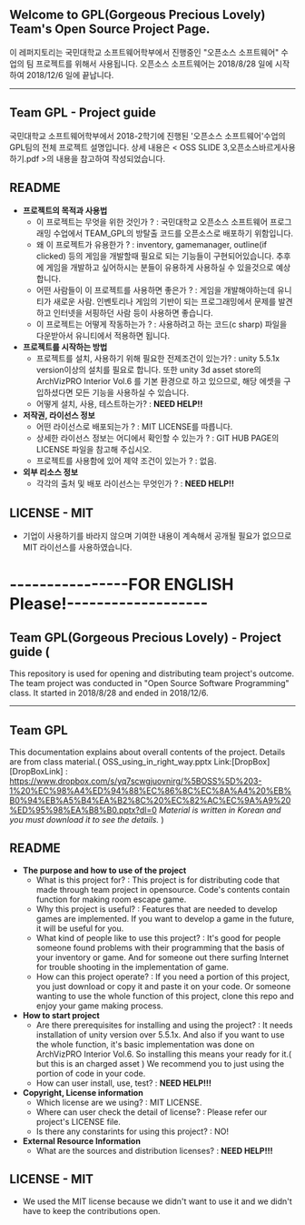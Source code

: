 ## Welcome to GPL(Gorgeous Precious Lovely) Team's Open Source Project Page.

이 레퍼지토리는 국민대학교 소프트웨어학부에서 진행중인 "오픈소스 소프트웨어" 수업의 팀 프로젝트를 위해서 사용됩니다. 오픈소스 소프트웨어는 2018/8/28 일에 시작하여 2018/12/6 일에 끝납니다. 

---------------------

Team GPL - Project guide
--------------------------------------
국민대학교 소프트웨어학부에서 2018-2학기에 진행된 '오픈소스 소프트웨어'수업의 GPL팀의 전체 프로젝트 설명입니다. 상세 내용은 < OSS SLIDE 3,오픈소스바르게사용하기.pdf >의 내용을 참고하여 작성되었습니다. 

## README

- **프로젝트의 목적과 사용법**
    - 이 프로젝트는 무엇을 위한 것인가 ? : 국민대학교 오픈소스 소프트웨어 프로그래밍 수업에서 TEAM_GPL의 방탈출 코드를 오픈소스로 배포하기 위함입니다. 
    - 왜 이 프로젝트가 유용한가 ? : inventory, gamemanager, outline(if clicked) 등의 게임을 개발할때 필요로 되는 기능들이 구현되어있습니다. 추후에 게임을 개발하고 싶어하시는 분들이 유용하게 사용하실 수 있을것으로 예상합니다. 
    - 어떤 사람들이 이 프로젝트를 사용하면 좋은가 ? : 게임을 개발해야하는데 유니티가 새로운 사람. 인벤토리나 게임의 기반이 되는 프로그래밍에서 문제를 발견하고 인터넷을 서핑하던 사람 등이 사용하면 좋습니다. 
    - 이 프로젝트는 어떻게 작동하는가 ? : 사용하려고 하는 코드(c sharp) 파일을 다운받아서 유니티에서 적용하면 됩니다. 
- **프로젝트를 시작하는 방법**
    - 프로젝트를 설치, 사용하기 위해 필요한 전제조건이 있는가? : unity 5.5.1x version이상의 설치를 필요로 합니다. 또한 unity 3d asset store의 ArchVizPRO Interior Vol.6 를 기본 환경으로 하고 있으므로, 해당 에셋을 구입하셨다면 모든 기능을 사용하실 수 있습니다. 
    - 어떻게 설치, 사용, 테스트하는가? : **NEED HELP!!**
- **저작권, 라이선스 정보**
    - 어떤 라이선스로 배포되는가 ? : MIT LICENSE를 따릅니다. 
    - 상세한 라이선스 정보는 어디에서 확인할 수 있는가 ? : GIT HUB PAGE의 LICENSE 파일을 참고해 주십시오.
    - 프로젝트를 사용함에 있어 제약 조건이 있는가 ? : 없음.
- **외부 리소스 정보**
    - 각각의 출처 및 배포 라이선스는 무엇인가 ? : **NEED HELP!!**
    
## LICENSE - MIT 
- 기업이 사용하기를 바라지 않으며 기여한 내용이 계속해서 공개될 필요가 없으므로 MIT 라이선스를 사용하였습니다. 

# ----------------FOR ENGLISH Please!-------------------

## Team GPL(Gorgeous Precious Lovely) - Project guide ( 

This repository is used for opening and distributing team project's outcome. The team project was conducted in "Open Source Software Programming" class. It started in 2018/8/28 and ended in 2018/12/6. 

- - - 

Team GPL 
----------------

This documentation explains about overall contents of the project. Details are from class material.( OSS_using_in_right_way.pptx Link:[DropBox][DropBoxLink] : https://www.dropbox.com/s/yq7scwgjuovnirg/%5BOSS%5D%203-1%20%EC%98%A4%ED%94%88%EC%86%8C%EC%8A%A4%20%EB%B0%94%EB%A5%B4%EA%B2%8C%20%EC%82%AC%EC%9A%A9%20%ED%95%98%EA%B8%B0.pptx?dl=0 *Material is written in Korean and you must download it to see the details.* )

## README 

- **The purpose and how to use of the project**
    - What is this project for? : This project is for distributing code that made through team project in opensource. Code's contents contain function for making room escape game.
    - Why this project is useful? : Features that are needed to develop games are implemented. If you want to develop a game in the future, it will be useful for you.
    - What kind of people like to use this project? : It's good for people someone found problems with their programming that the basis of your inventory or game. And for someone out there surfing Internet for trouble shooting in the implementation of game.
    - How can this project operate? : If you need a portion of this project, you just download or copy it and paste it on your code. Or someone wanting to use the whole function of this project, clone this repo and enjoy your game making process.
- **How to start project**
    - Are there prerequisites for installing and using the project? : It needs installation of unity version over 5.5.1x. And also if you want to use the whole function, it's basic implementation was done on ArchVizPRO Interior Vol.6. So installing this means your ready for it.( but this is an charged asset ) We recommend you to just using the portion of code in your code.
    - How can user install, use, test? : **NEED HELP!!!**
- **Copyright, License information**
    - Which license are we using? : MIT LICENSE.
    - Where can user check the detail of license? : Please refer our project's LICENSE file.
    - Is there any constarints for using this project? : NO! 
- **External Resource Information**
    - What are the sources and distribution licenses? : **NEED HELP!!!**
    
## LICENSE - MIT
- We used the MIT license because we didn't want to use it and we didn't have to keep the contributions open.
    
